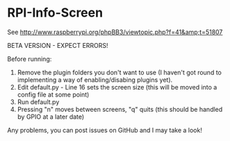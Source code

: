 RPI-Info-Screen
===============

See http://www.raspberrypi.org/phpBB3/viewtopic.php?f=41&amp;t=51807

BETA VERSION - EXPECT ERRORS!

Before running:  
1) Remove the plugin folders you don't want to use (I haven't got round to implementing a way of enabling/disabing plugins yet).  
2) Edit default.py - Line 16 sets the screen size (this will be moved into a config file at some point)  
3) Run default.py  
4) Pressing "n" moves between screens, "q" quits (this should be handled by GPIO at a later date)  

Any problems, you can post issues on GitHub and I may take a look!
